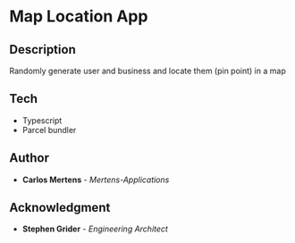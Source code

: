 # Map Location App

## Description

Randomly generate user and business and locate them (pin point) in a map

## Tech

- Typescript
- Parcel bundler

## Author

- **Carlos Mertens** - _Mertens-Applications_

## Acknowledgment

- **Stephen Grider** - _Engineering Architect_
